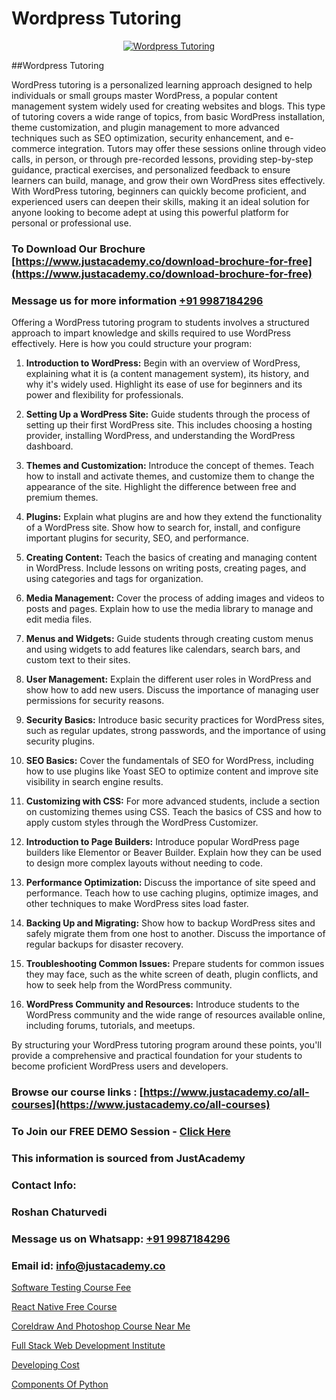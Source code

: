 # Wordpress Tutoring

<p align="center">
  <a href="https://justacademy.co/course-detail/wordpress-training">
    <img src="https://justacademy.co/storage2/course_image/1677245494_course_image.webp" alt="Wordpress Tutoring">
  </a>
</p>
##Wordpress Tutoring

WordPress tutoring is a personalized learning approach designed to help individuals or small groups master WordPress, a popular content management system widely used for creating websites and blogs. This type of tutoring covers a wide range of topics, from basic WordPress installation, theme customization, and plugin management to more advanced techniques such as SEO optimization, security enhancement, and e-commerce integration. Tutors may offer these sessions online through video calls, in person, or through pre-recorded lessons, providing step-by-step guidance, practical exercises, and personalized feedback to ensure learners can build, manage, and grow their own WordPress sites effectively. With WordPress tutoring, beginners can quickly become proficient, and experienced users can deepen their skills, making it an ideal solution for anyone looking to become adept at using this powerful platform for personal or professional use.
### To Download Our Brochure [https://www.justacademy.co/download-brochure-for-free](https://www.justacademy.co/download-brochure-for-free)
### Message us for more information [+91 9987184296](https://api.whatsapp.com/send?phone=919987184296)
Offering a WordPress tutoring program to students involves a structured approach to impart knowledge and skills required to use WordPress effectively. Here is how you could structure your program:

1) **Introduction to WordPress:** Begin with an overview of WordPress, explaining what it is (a content management system), its history, and why it's widely used. Highlight its ease of use for beginners and its power and flexibility for professionals.

2) **Setting Up a WordPress Site:** Guide students through the process of setting up their first WordPress site. This includes choosing a hosting provider, installing WordPress, and understanding the WordPress dashboard.

3) **Themes and Customization:** Introduce the concept of themes. Teach how to install and activate themes, and customize them to change the appearance of the site. Highlight the difference between free and premium themes.

4) **Plugins:** Explain what plugins are and how they extend the functionality of a WordPress site. Show how to search for, install, and configure important plugins for security, SEO, and performance.

5) **Creating Content:** Teach the basics of creating and managing content in WordPress. Include lessons on writing posts, creating pages, and using categories and tags for organization.

6) **Media Management:** Cover the process of adding images and videos to posts and pages. Explain how to use the media library to manage and edit media files.

7) **Menus and Widgets:** Guide students through creating custom menus and using widgets to add features like calendars, search bars, and custom text to their sites.

8) **User Management:** Explain the different user roles in WordPress and show how to add new users. Discuss the importance of managing user permissions for security reasons.

9) **Security Basics:** Introduce basic security practices for WordPress sites, such as regular updates, strong passwords, and the importance of using security plugins.

10) **SEO Basics:** Cover the fundamentals of SEO for WordPress, including how to use plugins like Yoast SEO to optimize content and improve site visibility in search engine results.

11) **Customizing with CSS:** For more advanced students, include a section on customizing themes using CSS. Teach the basics of CSS and how to apply custom styles through the WordPress Customizer.

12) **Introduction to Page Builders:** Introduce popular WordPress page builders like Elementor or Beaver Builder. Explain how they can be used to design more complex layouts without needing to code.

13) **Performance Optimization:** Discuss the importance of site speed and performance. Teach how to use caching plugins, optimize images, and other techniques to make WordPress sites load faster.

14) **Backing Up and Migrating:** Show how to backup WordPress sites and safely migrate them from one host to another. Discuss the importance of regular backups for disaster recovery.

15) **Troubleshooting Common Issues:** Prepare students for common issues they may face, such as the white screen of death, plugin conflicts, and how to seek help from the WordPress community.

16) **WordPress Community and Resources:** Introduce students to the WordPress community and the wide range of resources available online, including forums, tutorials, and meetups.

By structuring your WordPress tutoring program around these points, you'll provide a comprehensive and practical foundation for your students to become proficient WordPress users and developers.

### Browse our course links : [https://www.justacademy.co/all-courses](https://www.justacademy.co/all-courses) 
### To Join our FREE DEMO Session - [Click Here](https://www.justacademy.co/register-for-course-demo)


### This information is sourced from JustAcademy
### Contact Info:
### Roshan Chaturvedi
### Message us on Whatsapp: [+91 9987184296](https://api.whatsapp.com/send?phone=919987184296)
### Email id: [info@justacademy.co](mailto:info@justacademy.co)
                
[Software Testing Course Fee](https://www.linkedin.com/pulse/software-testing-course-fee-justacademy-liverpool-poe1f?trackingId=y4VTbalZ9JGPY0C0Hfb5ig%3D%3D&lipi=urn%3Ali%3Apage%3Ad_flagship3_company_admin%3BwUUQsYTGTZy3zMvOP%2FpbFA%3D%3D)

[React Native Free Course](0)

[Coreldraw And Photoshop Course Near Me](https://medium.com/@ranepooja/coreldraw-and-photoshop-course-near-me-38aa72bad4ec)

[Full Stack Web Development Institute](https://medium.com/@justacademytraining/full-stack-web-development-institute-0204b332b93f)

[Developing Cost](https://justacademyin.github.io/justacademy/developing-cost)

[Components Of Python](https://justacademyin.github.io/justacademy/components-of-python)

